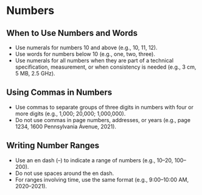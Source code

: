 # Numbers

## When to Use Numbers and Words

- Use numerals for numbers 10 and above (e.g., 10, 11, 12).
- Use words for numbers below 10 (e.g., one, two, three).
- Use numerals for all numbers when they are part of a technical specification, measurement, or when consistency is needed (e.g., 3 cm, 5 MB, 2.5 GHz).

## Using Commas in Numbers

- Use commas to separate groups of three digits in numbers with four or more digits (e.g., 1,000; 20,000; 1,000,000).
- Do not use commas in page numbers, addresses, or years (e.g., page 1234, 1600 Pennsylvania Avenue, 2021).

## Writing Number Ranges

- Use an en dash (–) to indicate a range of numbers (e.g., 10–20, 100–200).
- Do not use spaces around the en dash.
- For ranges involving time, use the same format (e.g., 9:00–10:00 AM, 2020–2021).
